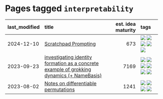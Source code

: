 # Pages tagged `interpretability`

|last_modified|title|est. idea maturity|tags
|:---|:---|---:|:---|
|2024-12-10|[Scratchpad Prompting](../scratchpad_prompting.md)|673|[![](https://img.shields.io/badge/tag-agentic-98b52b)](../tags/agentic.md) [![](https://img.shields.io/badge/tag-experimental-b08442)](../tags/experimental.md) [![](https://img.shields.io/badge/tag-interpretability-7fe3bd)](../tags/interpretability.md) [![](https://img.shields.io/badge/tag-llm-1dc0d1)](../tags/llm.md) [![](https://img.shields.io/badge/tag-prompting-4d5a4)](../tags/prompting.md)|
|2023-09-23|[investigating identity formation as a concrete example of grokking dynamics (+ NameBasis)](../identity_grokking_dynamics.md)|7169|[![](https://img.shields.io/badge/tag-alignment-29349d)](../tags/alignment.md) [![](https://img.shields.io/badge/tag-experimental-b08442)](../tags/experimental.md) [![](https://img.shields.io/badge/tag-interpretability-7fe3bd)](../tags/interpretability.md) [![](https://img.shields.io/badge/tag-publication-cc5ed7)](../tags/publication.md) [![](https://img.shields.io/badge/tag-safety-394ee4)](../tags/safety.md) [![](https://img.shields.io/badge/tag-wip-97a75e)](../tags/wip.md)|
|2023-08-02|[Notes on differentiable permutations](../differentiable_permutations.md)|1241|[![](https://img.shields.io/badge/tag-differentiable_permutation-e13c2b)](../tags/differentiable_permutation.md) [![](https://img.shields.io/badge/tag-experimental-b08442)](../tags/experimental.md) [![](https://img.shields.io/badge/tag-interpretability-7fe3bd)](../tags/interpretability.md) [![](https://img.shields.io/badge/tag-regularization-297b32)](../tags/regularization.md)|